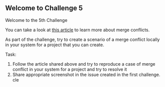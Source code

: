 ## Welcome to Challenge 5

Welcome to the 5th Challenge 

You can take a look at [this article](https://www.atlassian.com/git/tutorials/using-branches/merge-conflicts) to learn more about merge conflicts. 

As part of the challenge, try to create a scenario of a merge conflict locally in your system for a project that you can create. 

Task: 
1. Follow the article shared above and try to reproduce a case of merge conflict in your system for a project and try to resolve it 
2. Share appropriate screenshot in the issue created in the first challenge. 
cle